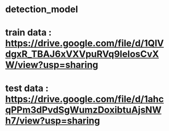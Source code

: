 # detection_model
# train data : https://drive.google.com/file/d/1QlVdgxR_TBAJ6xVXVpuRVq9lelosCvXW/view?usp=sharing
# test data : https://drive.google.com/file/d/1ahcqPPm3dPvdSgWumzDoxibtuAjsNWh7/view?usp=sharing
